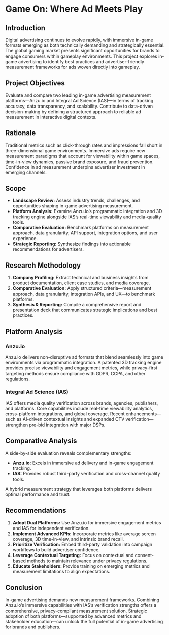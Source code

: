 # Game On: Where Ad Meets Play

## Introduction  
Digital advertising continues to evolve rapidly, with immersive in-game formats emerging as both technically demanding and strategically essential. The global gaming market presents significant opportunities for brands to engage consumers within gameplay environments. This project explores in-game advertising to identify best practices and advertiser-friendly measurement frameworks for ads woven directly into gameplay.

## Project Objectives  
Evaluate and compare two leading in-game advertising measurement platforms—Anzu.io and Integral Ad Science (IAS)—in terms of tracking accuracy, data transparency, and scalability. Contribute to data-driven decision-making by defining a structured approach to reliable ad measurement in interactive digital contexts.

## Rationale  
Traditional metrics such as click-through rates and impressions fall short in three-dimensional game environments. Immersive ads require new measurement paradigms that account for viewability within game spaces, time-in-view dynamics, passive brand exposure, and fraud prevention. Confidence in ad measurement underpins advertiser investment in emerging channels.

## Scope  
- **Landscape Review:** Assess industry trends, challenges, and opportunities shaping in-game advertising measurement.  
- **Platform Analysis:** Examine Anzu.io’s programmatic integration and 3D tracking engine alongside IAS’s real-time viewability and media-quality tools.  
- **Comparative Evaluation:** Benchmark platforms on measurement approach, data granularity, API support, integration options, and user experience.  
- **Strategic Reporting:** Synthesize findings into actionable recommendations for advertisers.

## Research Methodology  
1. **Company Profiling:** Extract technical and business insights from product documentation, client case studies, and media coverage.  
2. **Comparative Evaluation:** Apply structured criteria—measurement approach, data granularity, integration APIs, and UX—to benchmark platforms.  
3. **Synthesis & Reporting:** Compile a comprehensive report and presentation deck that communicates strategic implications and best practices.

## Platform Analysis  
### Anzu.io  
Anzu.io delivers non-disruptive ad formats that blend seamlessly into game environments via programmatic integration. A patented 3D tracking engine provides precise viewability and engagement metrics, while privacy-first targeting methods ensure compliance with GDPR, CCPA, and other regulations.

### Integral Ad Science (IAS)  
IAS offers media quality verification across brands, agencies, publishers, and platforms. Core capabilities include real-time viewability analytics, cross-platform integrations, and global coverage. Recent enhancements—such as AI-driven contextual insights and expanded CTV verification—strengthen pre-bid integration with major DSPs.

## Comparative Analysis  
A side-by-side evaluation reveals complementary strengths:  
- **Anzu.io:** Excels in immersive ad delivery and in-game engagement tracking.  
- **IAS:** Provides robust third-party verification and cross-channel quality tools.

A hybrid measurement strategy that leverages both platforms delivers optimal performance and trust.

## Recommendations  
1. **Adopt Dual Platforms:** Use Anzu.io for immersive engagement metrics and IAS for independent verification.  
2. **Implement Advanced KPIs:** Incorporate metrics like average screen coverage, 3D time-in-view, and intrinsic brand recall.  
3. **Prioritize Verification:** Embed third-party validation into campaign workflows to build advertiser confidence.  
4. **Leverage Contextual Targeting:** Focus on contextual and consent-based methods to maintain relevance under privacy regulations.  
5. **Educate Stakeholders:** Provide training on emerging metrics and measurement limitations to align expectations.

## Conclusion  
In-game advertising demands new measurement frameworks. Combining Anzu.io’s immersive capabilities with IAS’s verification strengths offers a comprehensive, privacy-compliant measurement solution. Strategic adoption of both platforms—supported by advanced metrics and stakeholder education—can unlock the full potential of in-game advertising for brands and publishers.  
